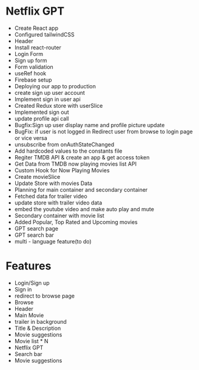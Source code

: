 # Netflix GPT
- Create React app
- Configured tailwindCSS
- Header
- Install react-router
- Login Form
- Sign up form
- Form validation
- useRef hook
- Firebase setup
- Deploying our app to production
- create sign up user account
- Implement sign in user api
- Created Redux store with userSlice
- Implemented sign out
- update profile api call
- Bugfix:Sign up user display name  and profile picture update
- BugFix: if user is not logged in Redirect user from browse to login page or vice versa
- unsubscribe from onAuthStateChanged 
- Add hardcoded values to the constants file
- Regiter TMDB API & create an app & get access token
- Get Data from TMDB now playing movies list API
- Custom Hook for Now Playing Movies
- Create movieSlice
- Update Store with movies Data
- Planning for main container and secondary container
- Fetched data for trailer video
- update store with trailer video data
- embed the youtube video and make auto play and mute
- Secondary container with movie list
- Added Popular, Top Rated and Upcoming movies
- GPT search page
- GPT search bar
- multi - language feature(to do)

# Features
- Login/Sign up
 - Sign in 
 - redirect to browse page
- Browse
 - Header
 - Main Movie
  - trailer in background
  - Title & Description
  - Movie suggestions 
   - Movie list * N
- Netflix GPT
 - Search bar
 - Movie suggestions

